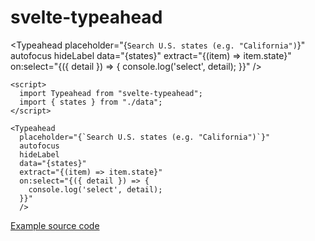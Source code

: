 # svelte-typeahead

<script>
  import Typeahead from "svelte-typeahead";
  import { states } from "./data";
</script>

<Typeahead
  placeholder="{`Search U.S. states (e.g. "California")`}"
  autofocus
  hideLabel
  data="{states}"
  extract="{(item) => item.state}"
  on:select="{({ detail }) => {
  console.log('select', detail);
  }}"
  />

```svelte
<script>
  import Typeahead from "svelte-typeahead";
  import { states } from "./data";
</script>

<Typeahead
  placeholder="{`Search U.S. states (e.g. "California")`}"
  autofocus
  hideLabel
  data="{states}"
  extract="{(item) => item.state}"
  on:select="{({ detail }) => {
    console.log('select', detail);
  }}"
  />
```

[Example source code](https://github.com/metonym/svelte-typeahead/tree/master/example)
